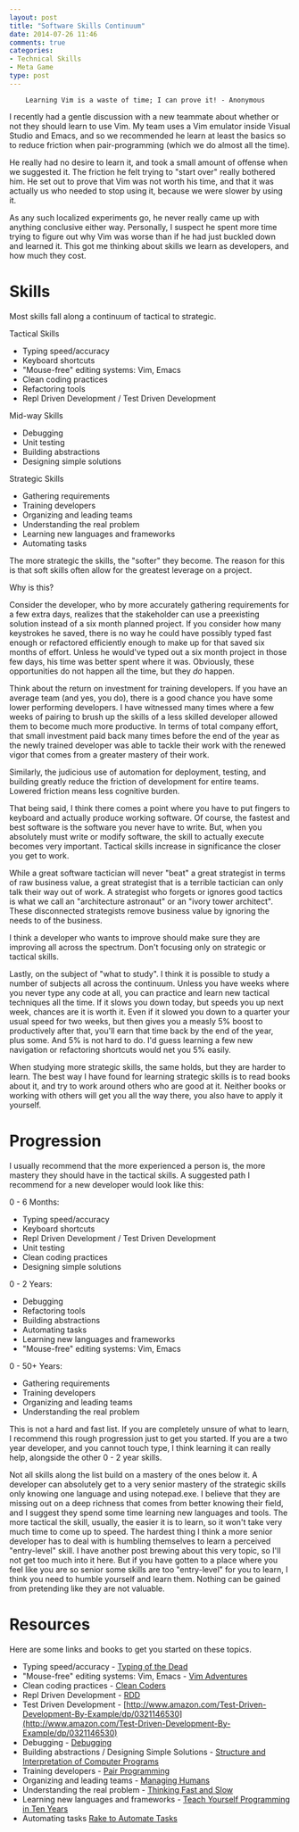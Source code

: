 ```yaml
---
layout: post
title: "Software Skills Continuum"
date: 2014-07-26 11:46
comments: true
categories: 
- Technical Skills
- Meta Game
type: post
---
```


        Learning Vim is a waste of time; I can prove it! - Anonymous
        
I recently had a gentle discussion with a new teammate about whether
or not they should learn to use Vim. My team uses a Vim emulator
inside Visual Studio and Emacs, and so we recommended he learn at
least the basics so to reduce friction when pair-programming (which we
do almost all the time).

He really had no desire to learn it, and took a small amount of
offense when we suggested it. The friction he felt trying to "start
over" really bothered him. He set out to prove that Vim was not worth
his time, and that it was actually us who needed to stop using it,
because we were slower by using it.

As any such localized experiments go, he never really came up with
anything conclusive either way. Personally, I suspect he spent more
time trying to figure out why Vim was worse than if he had just
buckled down and learned it. This got me thinking about skills we
learn as developers, and how much they cost.

# Skills

Most skills fall along a continuum of tactical to strategic.

Tactical Skills
* Typing speed/accuracy
* Keyboard shortcuts
* "Mouse-free" editing systems: Vim, Emacs
* Clean coding practices
* Refactoring tools
* Repl Driven Development / Test Driven Development

Mid-way Skills
* Debugging
* Unit testing
* Building abstractions
* Designing simple solutions

Strategic Skills
* Gathering requirements
* Training developers
* Organizing and leading teams
* Understanding the real problem
* Learning new languages and frameworks
* Automating tasks

The more strategic the skills, the "softer" they become. The reason
for this is that soft skills often allow for the greatest leverage on
a project.

Why is this?

Consider the developer, who by more accurately gathering requirements
for a few extra days, realizes that the stakeholder can use a
preexisting solution instead of a six month planned project. If you
consider how many keystrokes he saved, there is no way he could have
possibly typed fast enough or refactored efficiently enough to make up
for that saved six months of effort. Unless he would've typed out a
six month project in those few days, his time was better spent where
it was. Obviously, these opportunities do not happen all the time, but
they _do_ happen.

Think about the return on investment for training developers. If you
have an average team (and yes, you do), there is a good chance you
have some lower performing developers. I have witnessed many times
where a few weeks of pairing to brush up the skills of a less skilled
developer allowed them to become much more productive. In terms of
total company effort, that small investment paid back many times
before the end of the year as the newly trained developer was able to
tackle their work with the renewed vigor that comes from a greater
mastery of their work.

Similarly, the judicious use of automation for deployment, testing,
and building greatly reduce the friction of development for entire
teams. Lowered friction means less cognitive burden.

That being said, I think there comes a point where you have to put
fingers to keyboard and actually produce working software. Of course,
the fastest and best software is the software you never have to
write. But, when you absolutely must write or modify software, the
skill to actually execute becomes very important. Tactical skills
increase in significance the closer you get to work.

While a great software tactician will never "beat" a great strategist
in terms of raw business value, a great strategist that is a terrible
tactician can only talk their way out of work. A strategist who
forgets or ignores good tactics is what we call an "architecture
astronaut" or an "ivory tower architect". These disconnected
strategists remove business value by ignoring the needs to of the
business.

I think a developer who wants to improve should make sure they are
improving all across the spectrum. Don't focusing only on strategic
or tactical skills. 

Lastly, on the subject of "what to study". I think it is possible to
study a number of subjects all across the continuum. Unless you have
weeks where you never type any code at all, you can practice and learn
new tactical techniques all the time. If it slows you down today, but
speeds you up next week, chances are it is worth it. Even if it slowed
you down to a quarter your usual speed for two weeks, but then gives
you a measly 5% boost to productively after that, you'll earn that
time back by the end of the year, plus some. And 5% is not hard to
do. I'd guess learning a few new navigation or refactoring shortcuts
would net you 5% easily.

When studying more strategic skills, the same holds, but they are
harder to learn. The best way I have found for learning strategic
skills is to read books about it, and try to work around others who
are good at it. Neither books or working with others will get you all
the way there, you also have to apply it yourself.

# Progression

I usually recommend that the more experienced a person is, the more
mastery they should have in the tactical skills. A suggested path I
recommend for a new developer would look like this:

0 - 6 Months:
* Typing speed/accuracy
* Keyboard shortcuts
* Repl Driven Development / Test Driven Development
* Unit testing
* Clean coding practices
* Designing simple solutions

0 - 2 Years:
* Debugging
* Refactoring tools
* Building abstractions
* Automating tasks
* Learning new languages and frameworks
* "Mouse-free" editing systems: Vim, Emacs

0 - 50+ Years:
* Gathering requirements
* Training developers
* Organizing and leading teams
* Understanding the real problem

This is not a hard and fast list. If you are completely unsure of what
to learn, I recommend this rough progression just to get you
started. If you are a two year developer, and you cannot touch type, I
think learning it can really help, alongside the other 0 - 2 year
skills.

Not all skills along the list build on a mastery of the ones below
it. A developer can absolutely get to a very senior mastery of the
strategic skills only knowing one language and using notepad.exe. I
believe that they are missing out on a deep richness that comes from
better knowing their field, and I suggest they spend some time learning new
languages and tools. The more tactical the skill, usually, the easier
it is to learn, so it won't take very much time to come up to
speed. The hardest thing I think a more senior developer has to deal
with is humbling themselves to learn a perceived "entry-level"
skill. I have another post brewing about this very topic, so I'll not
get too much into it here. But if you have gotten to a place where you
feel like you are so senior some skills are too "entry-level" for you
to learn, I think you need to humble yourself and learn them. Nothing
can be gained from pretending like they are not valuable.

# Resources

Here are some links and books to get you started on these topics.

* Typing speed/accuracy - [Typing of the Dead](http://store.steampowered.com/agecheck/app/246580/)
* "Mouse-free" editing systems: Vim, Emacs - [Vim Adventures](http://vim-adventures.com/)
* Clean coding practices - [Clean Coders](https://cleancoders.com/)
* Repl Driven Development - [RDD](http://blog.jayfields.com/2014/01/repl-driven-development.html)
* Test Driven Development - [http://www.amazon.com/Test-Driven-Development-By-Example/dp/0321146530](http://www.amazon.com/Test-Driven-Development-By-Example/dp/0321146530) 
* Debugging - [Debugging](http://c.learncodethehardway.org/book/ex31.html)
* Building abstractions / Designing Simple Solutions - [Structure and Interpretation of Computer Programs](http://mitpress.mit.edu/sicp/full-text/book/book-Z-H-4.html#%_toc_start)
* Training developers - [Pair Programming](http://en.wikipedia.org/wiki/Pair_programming)
* Organizing and leading teams - [Managing Humans](http://managinghumans.com/)
* Understanding the real problem - [Thinking Fast and Slow](http://en.wikipedia.org/wiki/Thinking,_Fast_and_Slow)
* Learning new languages and frameworks - [Teach Yourself Programming in Ten Years](http://norvig.com/21-days.html)
* Automating tasks [Rake to Automate Tasks](http://www.stuartellis.eu/articles/rake/)


